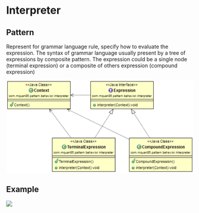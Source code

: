 # Interpreter

## Pattern
Represent for grammar language rule, specify how to evaluate the expression. The syntax of grammar language usually present by a tree of expressions by composite pattern. The expression could be a single node (terminal expression) or a composite of others expression (compound expression)

![](../src/main/resources/com/mquan86/pattern/behavior/interpreter/InterpreterDiagram.png)

## Example


![](../src/main/resources/com/mquan86/pattern/behavior/interpreter/example/InterpreterDiagram.png)
